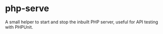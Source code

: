 php-serve
=========

A small helper to start and stop the inbuilt PHP server, useful for API testing with PHPUnit.
